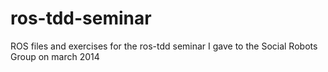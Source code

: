 ros-tdd-seminar
===============

ROS files and exercises for the ros-tdd seminar I gave to the Social Robots Group on march 2014
